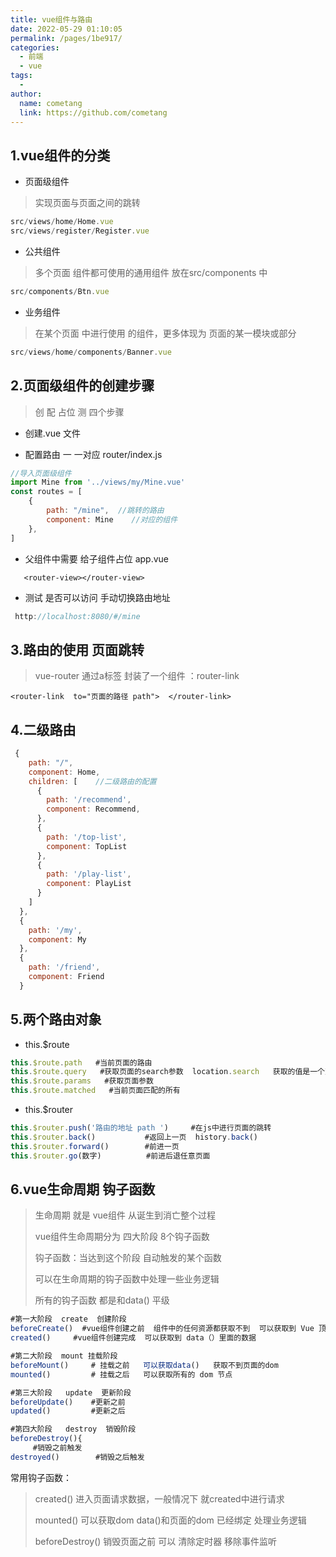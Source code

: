 ```yaml
---
title: vue组件与路由
date: 2022-05-29 01:10:05
permalink: /pages/1be917/
categories:
  - 前端
  - vue
tags:
  - 
author: 
  name: cometang
  link: https://github.com/cometang
---
```




## 1.vue组件的分类

- 页面级组件  

> 实现页面与页面之间的跳转    

```js
src/views/home/Home.vue
src/views/register/Register.vue
```

- 公共组件

> 多个页面 组件都可使用的通用组件   放在src/components 中

```js
src/components/Btn.vue
```

- 业务组件

> 在某个页面 中进行使用 的组件，更多体现为 页面的某一模块或部分  

```js
src/views/home/components/Banner.vue
```



## 2.页面级组件的创建步骤

> 创  配  占位  测   四个步骤

- 创建.vue 文件

- 配置路由 一 一对应    router/index.js

```js
//导入页面级组件
import Mine from '../views/my/Mine.vue'
const routes = [
    {
        path: "/mine",  //跳转的路由
        component: Mine    //对应的组件
  	},
]
```

- 父组件中需要 给子组件占位    app.vue

```vue
   <router-view></router-view>
```

- 测试 是否可以访问   手动切换路由地址   

```js
 http://localhost:8080/#/mine
```



## 3.路由的使用 页面跳转

> vue-router     通过a标签    封装了一个组件  ：router-link

```vue
<router-link  to="页面的路径 path">  </router-link>
```



## 4.二级路由

```js
 {
    path: "/",
    component: Home,
    children: [    //二级路由的配置
      {
        path: '/recommend',
        component: Recommend,
      },
      {
        path: '/top-list',
        component: TopList
      },
      {
        path: '/play-list',
        component: PlayList
      }
    ]
  },
  {
    path: '/my',
    component: My
  },
  {
    path: '/friend',
    component: Friend
  }
```

## 5.两个路由对象

- this.$route  

```js
this.$route.path   #当前页面的路由
this.$route.query   #获取页面的search参数  location.search   获取的值是一个对象
this.$route.params   #获取页面参数
this.$route.matched   #当前页面匹配的所有
```

- this.$router  

```js
this.$router.push('路由的地址 path ')     #在js中进行页面的跳转
this.$router.back()           #返回上一页  history.back()
this.$router.forward()        #前进一页
this.$router.go(数字)          #前进后退任意页面
```



## 6.vue生命周期 钩子函数

> 生命周期 就是 vue组件 从诞生到消亡整个过程
>
> vue组件生命周期分为 四大阶段  8个钩子函数
>
> 钩子函数：当达到这个阶段 自动触发的某个函数
>
> 可以在生命周期的钩子函数中处理一些业务逻辑
>
> 所有的钩子函数 都是和data() 平级

```js
#第一大阶段  create  创建阶段
beforeCreate()  #vue组件创建之前  组件中的任何资源都获取不到  可以获取到 Vue 顶级实例
created()     #vue组件创建完成  可以获取到 data（）里面的数据  

#第二大阶段  mount 挂载阶段
beforeMount()     # 挂载之前   可以获取data()   获取不到页面的dom
mounted()         # 挂载之后   可以获取所有的 dom 节点  

#第三大阶段   update  更新阶段
beforeUpdate()    #更新之前  
updated()         #更新之后   

#第四大阶段   destroy  销毁阶段
beforeDestroy(){
     #销毁之前触发
destroyed()        #销毁之后触发

```

常用钩子函数：

> created()   进入页面请求数据，一般情况下 就created中进行请求
>
> mounted()  可以获取dom  data()和页面的dom 已经绑定  处理业务逻辑
>
> beforeDestroy()   销毁页面之前 可以 清除定时器  移除事件监听

